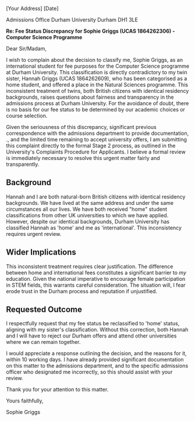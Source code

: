 [Your Address]
[Date]

Admissions Office
Durham University
Durham DH1 3LE

**Re: Fee Status Discrepancy for Sophie Griggs (UCAS 1864262306) - Computer Science Programme**

Dear Sir/Madam,

I wish to complain about the decision to classify me, Sophie Griggs, as an international student for fee purposes for the Computer Science programme at Durham University. This classification is directly contradictory to my twin sister, Hannah Griggs (UCAS 1864262609), who has been categorised as a home student, and offered a place in the Natural Sciences programme.
This inconsistent treatment of twins, both British citizens with identical residency backgrounds, raises questions about fairness and transparency in the admissions process at Durham University. For the avoidance of doubt, there is no basis for our fee status to be determined by our academic choices or course selection.

Given the seriousness of this discrepancy, significant previous correspondence with the admissions department to provide documentation, ., and the limited time remaining to accept university offers, I am submitting this complaint directly to the formal Stage 2 process, as outlined in the University's Complaints Procedure for Applicants. I believe a formal review is immediately necessary to resolve this urgent matter fairly and transparently.

## Background

Hannah and I are both natural-born British citizens with identical residency backgrounds. We have lived at the same address and under the same circumstances all our lives. We have both received "home" student classifications from other UK universities to which we have applied. However, despite our identical backgrounds, Durham University has classified Hannah as 'home' and me as 'international'. This inconsistency requires urgent review.

## Wider Implications

This inconsistent treatment requires clear justification. The difference between home and international fees constitutes a significant barrier to *my* education. Given the national imperative to encourage female participation in STEM fields, this warrants careful consideration. The situation will, I fear erode trust in the Durham process and reputation if unjustified.

## Requested Outcome

I respectfully request that my fee status be reclassified to 'home' status, aligning with my sister's classification. Without this correction, both Hannah and I will have to reject our Durham offers and attend other universities where we can remain together. 

I would appreciate a response outlining the decision, and the reasons for it, within 10 working days. I have already provided significant documentation on this matter to the admissions department, and to the specific admissions officer who designated me incorrectly, so this should assist with your review.

Thank you for your attention to this matter.

Yours faithfully,

Sophie Griggs
